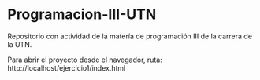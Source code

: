 # Programacion-III-UTN
Repositorio con actividad de la matería de programación III de la carrera de la UTN.

Para abrir el proyecto desde el navegador, ruta:
http://localhost/ejercicio1/index.html